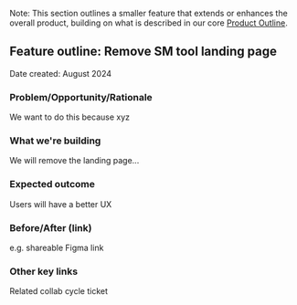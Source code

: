 Note: This section outlines a smaller feature that extends or enhances the overall product, building on what is described in our core [Product Outline](https://github.com/department-of-veterans-affairs/va.gov-team/tree/master/products/health-care/digital-health-modernization/mhv-to-va.gov/secure-messaging/product).

## Feature outline: Remove SM tool landing page
Date created: August 2024

### Problem/Opportunity/Rationale
We want to do this because xyz

### What we're building
We will remove the landing page...

### Expected outcome
Users will have a better UX

### Before/After (link) 
e.g. shareable Figma link 

### Other key links 
Related collab cycle ticket

